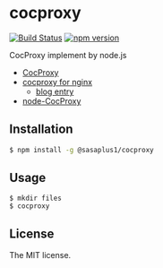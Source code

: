 # cocproxy

[![Build Status](https://travis-ci.org/sasaplus1/cocproxy.svg?branch=master)](https://travis-ci.org/sasaplus1/cocproxy)
[![npm version](https://badge.fury.io/js/%40sasaplus1%2Fcocproxy.svg)](https://badge.fury.io/js/%40sasaplus1%2Fcocproxy)

CocProxy implement by node.js

- [CocProxy](http://coderepos.org/share/wiki/CocProxy)
- [cocproxy for nginx](https://gist.github.com/hotchpotch/990354)
  - [blog entry](http://subtech.g.hatena.ne.jp/secondlife/20110525/1306299472)
- [node-CocProxy](https://github.com/azu/node-cocproxy)

## Installation

```sh
$ npm install -g @sasaplus1/cocproxy
```

## Usage

```console
$ mkdir files
$ cocproxy
```

## License

The MIT license.
